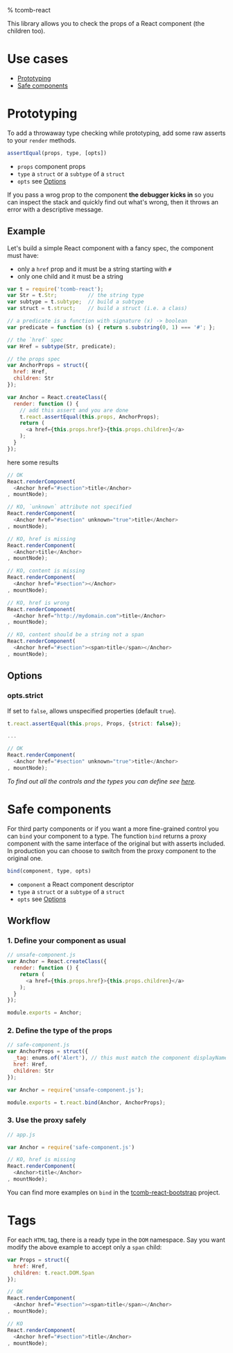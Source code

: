 % tcomb-react

This library allows you to check the props of a React component (the children too).

# Use cases

- [Prototyping](prototyping)
- [Safe components](safe-components)

# Prototyping

To add a throwaway type checking while prototyping, add some raw asserts to your `render` methods.

```js
assertEqual(props, type, [opts])
```
- `props` component props
- `type` a `struct` or a `subtype` of a `struct`
- `opts` see [Options](options)

If you pass a wrog prop to the component **the debugger kicks in** so you can inspect the stack and quickly find out what's wrong, then it throws an error with a descriptive message.

## Example

Let's build a simple React component with a fancy spec, the component must have:

- only a `href` prop and it must be a string starting with `#`
- only one child and it must be a string

```js
var t = require('tcomb-react');
var Str = t.Str;          // the string type
var subtype = t.subtype;  // build a subtype
var struct = t.struct;    // build a struct (i.e. a class)

// a predicate is a function with signature (x) -> boolean
var predicate = function (s) { return s.substring(0, 1) === '#'; };

// the `href` spec
var Href = subtype(Str, predicate);

// the props spec
var AnchorProps = struct({
  href: Href,
  children: Str
});

var Anchor = React.createClass({
  render: function () {
    // add this assert and you are done
    t.react.assertEqual(this.props, AnchorProps);
    return (
      <a href={this.props.href}>{this.props.children}</a>
    );
  }
});
```

here some results

```js
// OK
React.renderComponent(
  <Anchor href="#section">title</Anchor>
, mountNode);

// KO, `unknown` attribute not specified
React.renderComponent(
  <Anchor href="#section" unknown="true">title</Anchor>
, mountNode);

// KO, href is missing
React.renderComponent(
  <Anchor>title</Anchor>
, mountNode);

// KO, content is missing
React.renderComponent(
  <Anchor href="#section"></Anchor>
, mountNode);

// KO, href is wrong
React.renderComponent(
  <Anchor href="http://mydomain.com">title</Anchor>
, mountNode);

// KO, content should be a string not a span
React.renderComponent(
  <Anchor href="#section"><span>title</span></Anchor>
, mountNode);
```

## Options

### opts.strict

If set to `false`, allows unspecified properties (default `true`).

```js
t.react.assertEqual(this.props, Props, {strict: false});

...

// OK
React.renderComponent(
  <Anchor href="#section" unknown="true">title</Anchor>
, mountNode);
```

*To find out all the controls and the types you can define see [here](https://github.com/gcanti/tcomb).*

# Safe components

For third party components or if you want a more fine-grained control you can `bind` your component to a type. 
The function `bind` returns a proxy component with the same interface of the original but with asserts included.
In production you can choose to switch from the proxy component to the original one.

```js
bind(component, type, opts)
```

- `component` a React component descriptor
- `type` a `struct` or a `subtype` of a `struct`
- `opts` see [Options](options)

## Workflow

### 1. Define your component as usual

```js
// unsafe-component.js
var Anchor = React.createClass({
  render: function () {
    return (
      <a href={this.props.href}>{this.props.children}</a>
    );
  }
});

module.exports = Anchor;
```

### 2. Define the type of the props

```js
// safe-component.js
var AnchorProps = struct({
  _tag: enums.of('Alert'), // this must match the component displayName
  href: Href,
  children: Str
});

var Anchor = require('unsafe-component.js');

module.exports = t.react.bind(Anchor, AnchorProps);
```

### 3. Use the proxy safely

```js
// app.js

var Anchor = require('safe-component.js')

// KO, href is missing
React.renderComponent(
  <Anchor>title</Anchor>
, mountNode);
```

You can find more examples on `bind` in the [tcomb-react-bootstrap](https://github.com/gcanti/tcomb-react-bootstrap) project.

# Tags

For each `HTML` tag, there is a ready type in the `DOM` namespace.
Say you want modify the above example to accept only a `span` child:

```js
var Props = struct({
  href: Href,
  children: t.react.DOM.Span
});

// OK
React.renderComponent(
  <Anchor href="#section"><span>title</span></Anchor>
, mountNode);

// KO
React.renderComponent(
  <Anchor href="#section">title</Anchor>
, mountNode);
```

